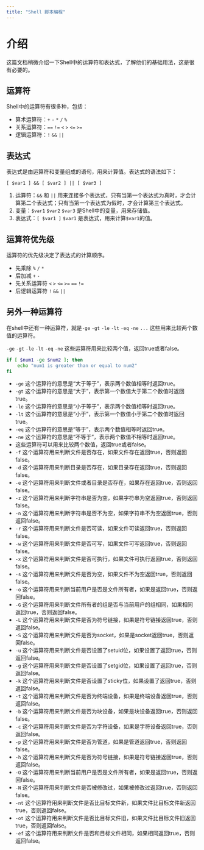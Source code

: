 ```yaml
---
title: "Shell 脚本编程"
---
```



# 介绍

这篇文档稍微介绍一下Shell中的运算符和表达式，了解他们的基础用法，这是很有必要的。

## 运算符

Shell中的运算符有很多种，包括：

- 算术运算符：`+` `-` `*` `/` `%`
- 关系运算符：`==` `!=` `<` `>` `<=` `>=`
- 逻辑运算符：`!` `&&` `||`

## 表达式

表达式是由运算符和变量组成的语句，用来计算值。表达式的语法如下：

```
[ $var1 ] && [ $var2 ] || [ $var3 ]
```

1. 运算符：`&&` 和 `||` 用来连接多个表达式，只有当第一个表达式为真时，才会计算第二个表达式；只有当第一个表达式为假时，才会计算第三个表达式。
2. 变量：`$var1` `$var2` `$var3` 是Shell中的变量，用来存储值。
3. 表达式：`[ $var1 ]` `$var1` 是表达式，用来计算`$var1`的值。

## 运算符优先级

运算符的优先级决定了表达式的计算顺序。

- 先乘除 `%` `/` `*`
- 后加减 `+` `-`
- 先关系运算符 `<` `>` `<=` `>=` `==` `!=`
- 后逻辑运算符 `!` `&&` `||`

## 另外一种运算符

在shell中还有一种运算符，就是`-ge` `-gt` `-le` `-lt` `-eq` `-ne` `...` 这些用来比较两个数值的运算符。

`-ge` `-gt` `-le` `-lt` `-eq` `-ne` 这些运算符用来比较两个值，返回true或者false。

```bash
if [ $num1 -ge $num2 ]; then
    echo "num1 is greater than or equal to num2"
fi
```

- `-ge` 这个运算符的意思是“大于等于”，表示两个数值相等时返回true。
- `-gt` 这个运算符的意思是“大于”，表示第一个数值大于第二个数值时返回true。
- `-le` 这个运算符的意思是“小于等于”，表示两个数值相等时返回true。
- `-lt` 这个运算符的意思是“小于”，表示第一个数值小于第二个数值时返回true。
- `-eq` 这个运算符的意思是“等于”，表示两个数值相等时返回true。
- `-ne` 这个运算符的意思是“不等于”，表示两个数值不相等时返回true。
- 这些运算符可以用来比较两个数值，返回true或者false。
- `-f` 这个运算符用来判断文件是否存在，如果文件存在返回true，否则返回false。
- `-d` 这个运算符用来判断目录是否存在，如果目录存在返回true，否则返回false。
- `-e` 这个运算符用来判断文件或者目录是否存在，如果存在返回true，否则返回false。
- `-z` 这个运算符用来判断字符串是否为空，如果字符串为空返回true，否则返回false。
- `-n` 这个运算符用来判断字符串是否不为空，如果字符串不为空返回true，否则返回false。
- `-r` 这个运算符用来判断文件是否可读，如果文件可读返回true，否则返回false。
- `-w` 这个运算符用来判断文件是否可写，如果文件可写返回true，否则返回false。
- `-x` 这个运算符用来判断文件是否可执行，如果文件可执行返回true，否则返回false。
- `-s` 这个运算符用来判断文件是否为空，如果文件不为空返回true，否则返回false。
- `-o` 这个运算符用来判断当前用户是否是文件所有者，如果是返回true，否则返回false。
- `-G` 这个运算符用来判断文件所有者的组是否与当前用户的组相同，如果相同返回true，否则返回false。
- `-L` 这个运算符用来判断文件是否为符号链接，如果是符号链接返回true，否则返回false。
- `-S` 这个运算符用来判断文件是否为socket，如果是socket返回true，否则返回false。
- `-u` 这个运算符用来判断文件是否设置了setuid位，如果设置了返回true，否则返回false。
- `-g` 这个运算符用来判断文件是否设置了setgid位，如果设置了返回true，否则返回false。
- `-k` 这个运算符用来判断文件是否设置了sticky位，如果设置了返回true，否则返回false。
- `-t` 这个运算符用来判断文件是否为终端设备，如果是终端设备返回true，否则返回false。
- `-b` 这个运算符用来判断文件是否为块设备，如果是块设备返回true，否则返回false。
- `-c` 这个运算符用来判断文件是否为字符设备，如果是字符设备返回true，否则返回false。
- `-p` 这个运算符用来判断文件是否为管道，如果是管道返回true，否则返回false。
- `-h` 这个运算符用来判断文件是否为符号链接，如果是符号链接返回true，否则返回false。
- `-O` 这个运算符用来判断当前用户是否是文件所有者，如果是返回true，否则返回false。
- `-N` 这个运算符用来判断文件是否被修改过，如果被修改过返回true，否则返回false。
- `-nt` 这个运算符用来判断文件是否比目标文件新，如果文件比目标文件新返回true，否则返回false。
- `-ot` 这个运算符用来判断文件是否比目标文件旧，如果文件比目标文件旧返回true，否则返回false。
- `-ef` 这个运算符用来判断文件是否和目标文件相同，如果相同返回true，否则返回false。
